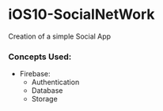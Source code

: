# iOS10-SocialNetWork

Creation of a simple Social App

### Concepts Used:
* Firebase:
  * Authentication
  * Database
  * Storage


